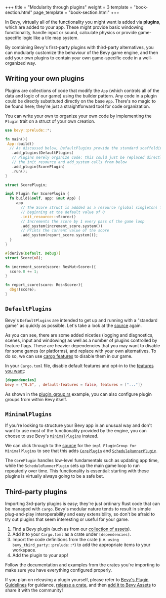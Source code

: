 +++
title = "Modularity through plugins"
weight = 3
template = "book-section.html"
page_template = "book-section.html"
+++

In Bevy, virtually all of the functionality you might want is added via **plugins**, which are added to your app.
These might provide basic windowing functionality, handle input or sound, calculate physics or provide game-specific logic like a tile map system.

By combining Bevy's first-party plugins with third-party alternatives, you can modularly customize the behaviour of the Bevy game engine, and then add your own plugins to contain your own game-specific code in a well-organized way.

## Writing your own plugins

Plugins are collections of code that modify the `App` (which controls all of the data and logic of our game) using the builder pattern.
Any code in a plugin could be directly substituted directly on the base `App`.
There's no magic to be found here; they're just a straightforward tool for code organization.

You can write your own to organize your own code by implementing the `Plugin` trait on a struct of your own creation.

```rust
use bevy::prelude::*;

fn main(){
 App::build()
  // As discussed below, DefaultPlugins provide the standard scaffolding for Bevy games
   .add_plugins(DefaultPlugins)
   // Plugins merely organize code: this could just be replaced directly with 
   // the init_resource and add_system calls from below
   .add_plugin(ScorePlugin)
   .run();
}

struct ScorePlugin;

impl Plugin for ScorePlugin {
  fn build(&self, app: &mut App) {
     app
       // The Score struct is addded as a resource (global singleton) to the world, 
       // beginning at the default value of 0
       .init_resource::<Score>()
       // Increments the score by 1 every pass of the game loop
       .add_system(increment_score.system())
       // Prints the current value of the score
       .add_system(report_score.system());
  }
}

#[derive(Default, Debug)]
struct Score(u8);

fn increment_score(score: ResMut<Score>){
  score.0 += 1;
}

fn report_score(score: Res<Score>){
  dbg!(score);
}
```

## `DefaultPlugins`

Bevy's `DefaultPlugins` are intended to get up and running with a "standard game" as quickly as possible. Let's take a look at the [source](https://github.com/bevyengine/bevy/blob/latest/crates/bevy_internal/src/default_plugins.rs) again.

As you can see, there are some added niceties (logging and diagnostics, scenes, input and windowing) as well as a number of plugins controlled by feature flags.
These are heavier dependencies that you may want to disable for some games (or platforms), and replace with your own alternatives.
To do so, we can use [cargo features](https://doc.rust-lang.org/cargo/reference/features.html) to disable them in our game.

In your `Cargo.toml` file, disable default features and opt-in to the [features you want](https://github.com/bevyengine/bevy/blob/main/docs/cargo_features.md):

```toml
[dependencies]
bevy = {"0.5", , default-features = false, features = ["..."]}
```

As shown in the [plugin_group.rs](https://github.com/bevyengine/bevy/blob/latest/examples/app/plugin_group.rs) example, you can also configure plugin groups from within Bevy itself.

## `MinimalPlugins`

If you're looking to structure your Bevy app in an unusual way and don't want to use most of the functionality provided by the engine, you can choose to use  Bevy's [`MinimalPlugins`](https://docs.rs/bevy/latest/bevy/struct.MinimalPlugins.html) instead.

We can click through to the [source]((https://github.com/bevyengine/bevy/blob/latest/crates/bevy_internal/src/default_plugins.rs)) for the `impl PluginGroup for MinimalPlugins` to see that this adds [`CorePlugin`](https://docs.rs/bevy/latest/bevy/core/struct.CorePlugin.html) and [`ScheduleRunnerPlugin`](https://docs.rs/bevy/latest/bevy/app/struct.ScheduleRunnerPlugin.html).

The `CorePlugin` handles low-level fundamentals such as updating app time, while the `ScheduleRunnerPlugin` sets up the main game loop to run repeatedly over time.
This functionality is essential: starting with these plugins is virtually always going to be a safe bet.

## Third-party plugins

Importing 3rd-party plugins is easy; they're just ordinary Rust code that can be managed with `cargo`.
Bevy's modular nature tends to result in simple plug-and-play interoperability and easy extensibility, so don't be afraid to try out plugins that seem interesting or useful for your game.

1. Find a Bevy plugin (such as from our [collection of assets](https://bevyengine.org/assets/)).
2. Add it to your `Cargo.toml` as a crate under `[dependencies]`.
3. Import the code definitions from the crate (i.e. `using bevy_third_party::prelude::*`) to add the appropriate items to your workspace.
4. Add the plugin to your app!

Follow the documentation and examples from the crates you're importing to make sure you have everything configured properly.

If you plan on releasing a plugin yourself, please refer to [Bevy's Plugin Guidelines](https://github.com/bevyengine/bevy/blob/main/docs/plugins_guidelines.md) for guidance, [release a crate](https://doc.rust-lang.org/cargo/reference/publishing.html), and then [add it to Bevy Assets](https://github.com/bevyengine/bevy-assets/) to share it with the community!

